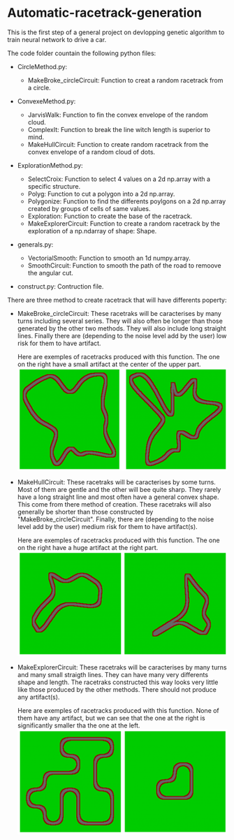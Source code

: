 # Automatic-racetrack-generation
This is the first step of a general project on devlopping genetic algorithm to train neural network to drive a car.

The code folder countain the following python files:

- CircleMethod.py:
    - MakeBroke_circleCircuit: Function to creat a random racetrack from a circle.
 
- ConvexeMethod.py:
    - JarvisWalk: Function to fin the convex envelope of the random cloud.
    - ComplexIt: Function to break the line witch length is superior to mind.
    - MakeHullCircuit: Function to create random racetrack from the convex envelope of a random	cloud of dots.

- ExplorationMethod.py:
    - SelectCroix: Function to select 4 values on a 2d np.array with a specific structure.
    - Polyg: Function to cut a polygon into a 2d np.array.
    - Polygonize: Function to find the differents poylgons on a 2d np.array created by	groups of cells of same values.
    - Exploration: Function to create the base of the racetrack.
    - MakeExplorerCircuit: Function to create a random racetrack by the exploration of a np.ndarray of shape: Shape.

- generals.py:
    - VectorialSmooth: Function to smooth an 1d numpy.array.
    - SmoothCircuit: Function to smooth the path of the road to remoove the angular cut.

- construct.py:
    Contruction file.


There are three method to create racetrack that will have differents poperty:
  - MakeBroke_circleCircuit:
      These racetraks will be caracterises by many turns including several
      series. They will also often be longer than those generated by the
      other two methods. They will also include long straight lines. Finally
      there are (depending to the noise level add by the user) low risk for
      them to have artifact.
      
      Here are exemples of racetracks produced with this function. The one
      on the right have a small artifact at the center of the upper part.
      ![Exemple picture](img/RacetrackCircle.png)

  - MakeHullCircuit:
      These racetraks will be caracterises by some turns. Most of them are
      gentle and the other will bee quite sharp. They rarely have a long
      straight line and most often have a general convex shape. This come
      from there method of creation. These racetraks will also generally be
      shorter than those constructed by "MakeBroke_circleCircuit". Finally,
      there are (depending to the noise level add by the user) medium risk
      for them to have artifact(s).
      
      Here are exemples of racetracks produced with this function. The one
      on the right have a huge artifact at the right part.
      ![Exemple picture](img/RacetrackConvexe.png)
 
  - MakeExplorerCircuit:
      These racetraks will be caracterises by many turns and many small
      straigth lines. They can have many very differents shape and length.
      The racetraks constructed this way looks very little like those
      produced by the other methods. There should not produce any artifact(s).
      
      Here are exemples of racetracks produced with this function. None of
      them have any artifact, but we can see that the one at the right is
      significantly smaller tha the one at the left.
      ![Exemple picture](img/RacetrackExploration.png "Exemple of racetrack produced with this function")


